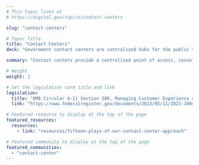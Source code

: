 ```yaml
---
# This topic lives at
# https://digital.gov/topics/contact-centers

slug: "contact-centers"

# Topic Title
title: "Contact Centers"
deck: "Government contact centers are centralized hubs for the public to access information, request services, and receive assistance."

summary: "Contact centers provide a centralized point of access, consolidating diverse services and information under one umbrella. This alleviates the burden on the public to navigate complex organizational structures to reach the agency they need. By streamlining access, contact centers empower individuals to engage with government services effectively, fostering a sense of ease and trust."

# Weight
weight: 2

# Set the legislation card title and link
legislation:
  title: "OMB Circular A-11 Section 280, Managing Customer Experience and Improving Service Delivery"
  link: "https://www.federalregister.gov/documents/2023/05/11/2023-10046/agency-information-collection-activities-improving-customer-experience-omb-circular-a-11-section-280"

# Featured resource to display at the top of the page
featured_resources:
  resources:
    - link: "resources/fifteen-plays-of-our-contact-center-approach"

# Featured community to display at the top of the page
featured_communities:
  - "contact-center"
---
```

